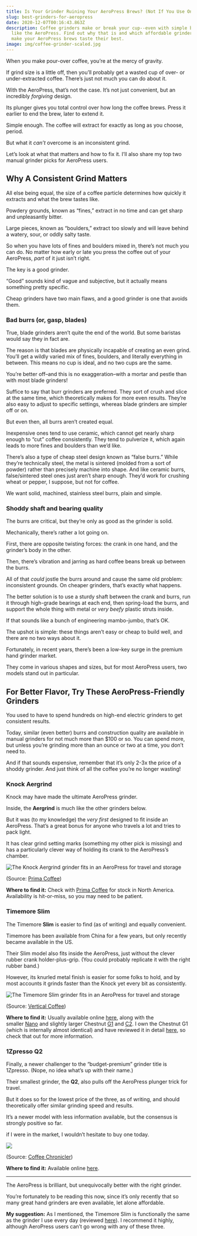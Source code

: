 ```yaml
---
title: Is Your Grinder Ruining Your AeroPress Brews? (Not If You Use One Of These)
slug: best-grinders-for-aeropress
date: 2020-12-07T00:16:43.863Z
description: Coffee grinders make or break your cup--even with simple brewers
  like the AeroPress. Find out why that is and which affordable grinders will
  make your AeroPress brews taste their best.
image: img/coffee-grinder-scaled.jpg
---
```

When you make pour-over coffee, you’re at the mercy of gravity. 

If grind size is a little off, then you’ll probably get a wasted cup of over- or under-extracted coffee. There’s just not much you can do about it.

With the AeroPress, that’s not the case. It’s not just convenient, but an incredibly *forgiving* design.

Its plunger gives you total control over how long the coffee brews. Press it earlier to end the brew, later to extend it.

Simple enough. The coffee will extract for exactly as long as you choose, period.

But what it *can’t* overcome is an inconsistent grind. 

Let’s look at what that matters and how to fix it. I’ll also share my top two manual grinder picks for AeroPress users.

## Why A Consistent Grind Matters

All else being equal, the size of a coffee particle determines how quickly it extracts and what the brew tastes like.

Powdery grounds, known as “fines,” extract in no time and can get sharp and unpleasantly bitter.

Large pieces, known as “boulders,” extract too slowly and will leave behind a watery, sour, or oddly salty taste.

So when you have lots of fines and boulders mixed in, there’s not much you can do. No matter how early or late you press the coffee out of your AeroPress, *part* of it just isn’t right.

The key is a good grinder. 

“Good” sounds kind of vague and subjective, but it actually means something pretty specific.

Cheap grinders have two main flaws, and a good grinder is one that avoids them.

### Bad burrs (or, gasp, blades)

True, blade grinders aren’t quite the end of the world. But some baristas would say they in fact are.

The reason is that blades are physically incapable of creating an even grind. You’ll get a wildly varied mix of fines, boulders, and literally everything in between. This means no cup is ideal, and no two cups are the same.

You’re better off–and this is no exaggeration–with a mortar and pestle than with most blade grinders!

Suffice to say that burr grinders are preferred. They sort of crush and slice at the same time, which theoretically makes for more even results. They’re also easy to adjust to specific settings, whereas blade grinders are simpler off or on.

But even then, all burrs aren’t created equal.

Inexpensive ones tend to use ceramic, which cannot get nearly sharp enough to “cut” coffee consistently. They tend to pulverize it, which again leads to more fines and boulders than we’d like.

There’s also a type of cheap steel design known as “false burrs.” While they’re technically steel, the metal is sintered (molded from a sort of powder) rather than precisely machine into shape. And like ceramic burrs, false/sintered steel ones just aren’t sharp enough. They’d work for crushing wheat or pepper, I suppose, but not for coffee.

We want solid, machined, stainless steel burrs, plain and simple.

### Shoddy shaft and bearing quality

The burrs are critical, but they’re only as good as the grinder is solid.

Mechanically, there’s rather a lot going on. 

First, there are opposite twisting forces: the crank in one hand, and the grinder’s body in the other.

Then, there’s vibration and jarring as hard coffee beans break up between the burrs.

All of that *could* jostle the burrs around and cause the same old problem: inconsistent grounds. On cheaper grinders, that’s exactly what happens. 

The better solution is to use a sturdy shaft between the crank and burrs, run it through high-grade bearings at each end, then spring-load the burrs, and support the whole thing with metal or *very beefy* plastic struts inside.

If that sounds like a bunch of engineering mambo-jumbo, that’s OK. 

The upshot is simple: these things aren’t easy or cheap to build well, and there are no two ways about it.

Fortunately, in recent years, there’s been a low-key surge in the premium hand grinder market. 

They come in various shapes and sizes, but for most AeroPress users, two models stand out in particular.

## For Better Flavor, Try These AeroPress-Friendly Grinders

You used to have to spend hundreds on high-end electric grinders to get consistent results. 

Today, similar (even better) burrs and construction quality are available in manual grinders for not much more than $100 or so. You can spend more, but unless you’re grinding more than an ounce or two at a time, you don’t need to. 

And if that sounds expensive, remember that it’s only 2-3x the price of a shoddy grinder. And just think of all the coffee you’re no longer wasting!

### Knock Aergrind

Knock may have made the ultimate AeroPress grinder. 

Inside, the **Aergrind** is much like the other grinders below. 

But it was (to my knowledge) the *very first* designed to fit inside an AeroPress. That’s a great bonus for anyone who travels a lot and tries to pack light.

It has clear grind setting marks (something my other pick is missing) and has a particularly clever way of holding its crank to the AeroPress’s chamber.

![The Knock Aergrind grinder fits in an AeroPress for travel and storage](/img/knock-aergrind-in-aeropress.jpg)

(Source: [Prima Coffee](https://media.prima-coffee.com/25104-39723/cms/39723/files/02684718-b3af-44ef-b803-ddcf76674ec0))

**Where to find it:** Check with [Prima Coffee](/recommends/knock-aergrind) for stock in North America. Availability is hit-or-miss, so you may need to be patient.

### Timemore Slim

The Timemore **Slim** is easier to find (as of writing) and equally convenient.

Timemore has been available from China for a few years, but only recently became available in the US.

Their Slim model also fits inside the AeroPress, just without the clever rubber crank holder-plus-grip. (You could probably replicate it with the right rubber band.)

However, its knurled metal finish is easier for some folks to hold, and by most accounts it grinds faster than the Knock yet every bit as consistently.

![The Timemore Slim grinder fits in an AeroPress for travel and storage](/img/timemore-slim-in-aeropress.jpg)

(Source: [Vertical Coffee](https://images.squarespace-cdn.com/content/v1/583af2a1725e257a97d87ad6/1573056139528-WIKN3ZJQMLUD5IDE3QU9/ke17ZwdGBToddI8pDm48kNiEM88mrzHRsd1mQ3bxVct7gQa3H78H3Y0txjaiv_0fDoOvxcdMmMKkDsyUqMSsMWxHk725yiiHCCLfrh8O1z4YTzHvnKhyp6Da-NYroOW3ZGjoBKy3azqku80C789l0s0XaMNjCqAzRibjnE_wBlkZ2axuMlPfqFLWy-3Tjp4nKScCHg1XF4aLsQJlo6oYbA/20191106-DSC_0583.jpg))

**Where to find it:** Usually available online [here](/recommends/timemore-slim), along with the smaller [Nano](/recommends/timemore-nano) and slightly larger Chestnut [G1](/recommends/timemore-chestnut-g1) and [C2](/recommends/timemore-chestnut-c2). I own the Chestnut G1 (which is internally almost identical) and have reviewed it in detail [here](/timemore-chestnut-grinder-review), so check that out for more information.

### 1Zpresso Q2

Finally, a newer challenger to the “budget-premium” grinder title is 1Zpresso. (Nope, no idea what’s up with their name.)

Their smallest grinder, the **Q2**, also pulls off the AeroPress plunger trick for travel.

But it does so for the lowest price of the three, as of writing, and should theoretically offer similar grinding speed and results. 

It’s a newer model with less information available, but the consensus is strongly positive so far. 

if I were in the market, I wouldn’t hesitate to buy one today.

![](https://lh5.googleusercontent.com/U8drbLBilRn66-Vr7tcX6TtsWyUzcnIPUA-SQBwW-BZzEWbY1dE7KqB3IILUZn_u1_HFRfFr_fxKSvIVSpS-psCtomTTpFP5cmZGC9-yC_0RvmH3l0Qt2O6OasAg--NRqH2GR5hS)

(Source: [Coffee Chronicler](https://coffeechronicler.com/wp-content/uploads/2019/05/1presso-aeropress-Edited.jpg))

**Where to find it:** Available online [here](/recommends/1zpresso-q2).

- - -

The AeroPress is brilliant, but unequivocally better with the right grinder.

You’re fortunately to be reading this now, since it’s only recently that so many great hand grinders are even available, let alone affordable.

**My suggestion:** As I mentioned, the Timemore Slim is functionally the same as the grinder I use every day (reviewed [here](/timemore-chestnut-grinder-review)). I recommend it highly, although AeroPress users can’t go wrong with any of these three.